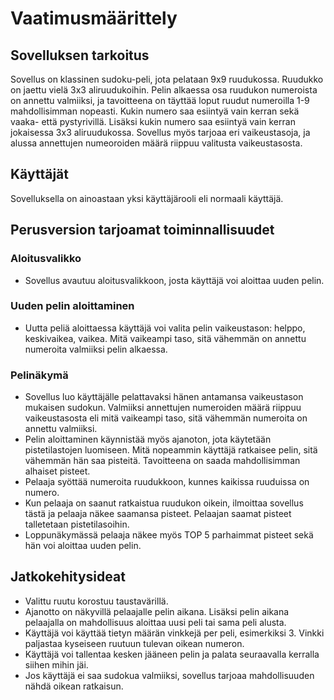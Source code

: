 # Vaatimusmäärittely
## Sovelluksen tarkoitus

Sovellus on klassinen sudoku-peli, jota pelataan 9x9 ruudukossa. Ruudukko on jaettu vielä 3x3 aliruudukoihin. Pelin alkaessa osa ruudukon numeroista on annettu valmiiksi, ja tavoitteena on täyttää loput ruudut numeroilla 1-9 mahdollisimman nopeasti. Kukin numero saa esiintyä vain kerran sekä vaaka- että pystyrivillä. Lisäksi kukin numero saa esiintyä vain kerran jokaisessa 3x3 aliruudukossa. Sovellus myös tarjoaa eri vaikeustasoja, ja alussa annettujen numeoroiden määrä riippuu valitusta vaikeustasosta.  

## Käyttäjät

Sovelluksella on ainoastaan yksi käyttäjärooli eli normaali käyttäjä.

## Perusversion tarjoamat toiminnallisuudet

### Aloitusvalikko

- Sovellus avautuu aloitusvalikkoon, josta käyttäjä voi aloittaa uuden pelin.  

### Uuden pelin aloittaminen

- Uutta peliä aloittaessa käyttäjä voi valita pelin vaikeustason: helppo, keskivaikea, vaikea. Mitä vaikeampi taso, sitä vähemmän on annettu numeroita valmiiksi pelin alkaessa. 

### Pelinäkymä

- Sovellus luo käyttäjälle pelattavaksi hänen antamansa vaikeustason mukaisen sudokun. Valmiiksi annettujen numeroiden määrä riippuu vaikeustasosta eli mitä vaikeampi taso, sitä vähemmän numeroita on annettu valmiiksi. 
- Pelin aloittaminen käynnistää myös ajanoton, jota käytetään pistetilastojen luomiseen. Mitä nopeammin käyttäjä ratkaisee pelin, sitä vähemmän hän saa pisteitä. Tavoitteena on saada mahdollisimman alhaiset pisteet. 
- Pelaaja syöttää numeroita ruudukkoon, kunnes kaikissa ruuduissa on numero.
- Kun pelaaja on saanut ratkaistua ruudukon oikein, ilmoittaa sovellus tästä ja pelaaja näkee saamansa pisteet. Pelaajan saamat pisteet talletetaan pistetilasoihin.
- Loppunäkymässä pelaaja näkee myös TOP 5 parhaimmat pisteet sekä hän voi aloittaa uuden pelin. 

## Jatkokehitysideat

-   Valittu ruutu korostuu taustavärillä.
-   Ajanotto on näkyvillä pelaajalle pelin aikana. Lisäksi pelin aikana pelaajalla on mahdollisuus aloittaa uusi peli tai sama peli alusta. 
-   Käyttäjä voi käyttää tietyn määrän vinkkejä per peli, esimerkiksi 3. Vinkki paljastaa kyseiseen ruutuun tulevan oikean numeron.
-   Käyttäjä voi tallentaa kesken jääneen pelin ja palata seuraavalla kerralla siihen mihin jäi. 
-   Jos käyttäjä ei saa sudokua valmiiksi, sovellus tarjoaa mahdollisuuden nähdä oikean ratkaisun.
